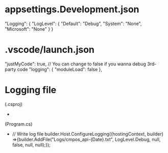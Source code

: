 # appsettings.Development.json
"Logging": {
    "LogLevel": {
      "Default": "Debug",
      "System": "None",
      "Microsoft": "None"
    }
  }


# .vscode/launch.json
"justMyCode": true, // You can change to false if you wanna debug 3rd-party code
      "logging": {
        "moduleLoad": false
      },  



# Logging file
(<project>.csproj)
- <PackageReference Include="Serilog.Extensions.Logging.File" Version="3.0.0" />
(Program.cs)
- // Write log file
builder.Host.ConfigureLogging((hostingContext, builder) =>{builder.AddFile("Logs/cmpos_api-{Date}.txt", LogLevel.Debug, null, false, null, null);});